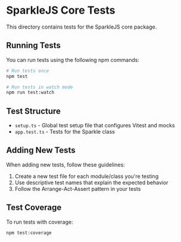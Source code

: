 # SparkleJS Core Tests

This directory contains tests for the SparkleJS core package.

## Running Tests

You can run tests using the following npm commands:

```bash
# Run tests once
npm test

# Run tests in watch mode
npm run test:watch
```

## Test Structure

- `setup.ts` - Global test setup file that configures Vitest and mocks
- `app.test.ts` - Tests for the Sparkle class

## Adding New Tests

When adding new tests, follow these guidelines:

1. Create a new test file for each module/class you're testing
2. Use descriptive test names that explain the expected behavior
3. Follow the Arrange-Act-Assert pattern in your tests

## Test Coverage

To run tests with coverage:

```bash
npm test:coverage
```
